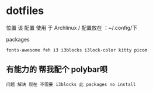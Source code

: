 # dotfiles
位置 
该 配置 使用 于 Archlinux / 配置放在 ：~/.config/下

packages 
	
	fonts-awesome feh i3 i3blocks i3lock-color kitty picom




## 有能力的 帮我配个 polybar呗
	问题 解决 现在 不需要 i3blocks 此 packages no install
	
